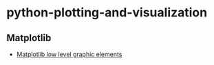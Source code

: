 # python-plotting-and-visualization

## Matplotlib

* [Matplotlib low level graphic elements](matplotlib-low-level-graphic-elements.md)